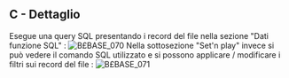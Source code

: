## C - Dettaglio
Esegue una query SQL presentando i record del file nella sezione "Dati funzione SQL" : 
![B£BASE_070](http://doc.smeup.com/immagini/MBDOC_SCH-OJFILE_C/BXBASE_070.png)
Nella sottosezione "Set'n play" invece si può vedere il comando SQL utilizzato e si possono applicare / modificare i filtri sui record del file : 
![B£BASE_071](http://doc.smeup.com/immagini/MBDOC_SCH-OJFILE_C/BXBASE_071.png)
